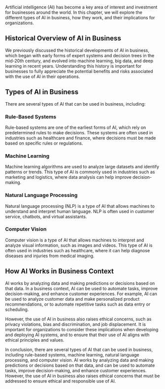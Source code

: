 

Artificial intelligence (AI) has become a key area of interest and investment for businesses around the world. In this chapter, we will explore the different types of AI in business, how they work, and their implications for organizations.

Historical Overview of AI in Business
-------------------------------------

We previously discussed the historical developments of AI in business, which began with early forms of expert systems and decision trees in the mid-20th century, and evolved into machine learning, big data, and deep learning in recent years. Understanding this history is important for businesses to fully appreciate the potential benefits and risks associated with the use of AI in their operations.

Types of AI in Business
-----------------------

There are several types of AI that can be used in business, including:

### Rule-Based Systems

Rule-based systems are one of the earliest forms of AI, which rely on predetermined rules to make decisions. These systems are often used in industries such as healthcare and finance, where decisions must be made based on specific rules or regulations.

### Machine Learning

Machine learning algorithms are used to analyze large datasets and identify patterns or trends. This type of AI is commonly used in industries such as marketing and logistics, where data analysis can help improve decision-making.

### Natural Language Processing

Natural language processing (NLP) is a type of AI that allows machines to understand and interpret human language. NLP is often used in customer service, chatbots, and virtual assistants.

### Computer Vision

Computer vision is a type of AI that allows machines to interpret and analyze visual information, such as images and videos. This type of AI is often used in industries such as healthcare, where it can help diagnose diseases and injuries from medical imaging.

How AI Works in Business Context
--------------------------------

AI works by analyzing data and making predictions or decisions based on that data. In a business context, AI can be used to automate tasks, improve decision-making, and enhance customer experiences. For example, AI can be used to analyze customer data and make personalized product recommendations, or to automate repetitive tasks such as data entry or scheduling.

However, the use of AI in business also raises ethical concerns, such as privacy violations, bias and discrimination, and job displacement. It is important for organizations to consider these implications when developing and deploying AI systems, and to ensure that their use of AI aligns with ethical principles and values.

In conclusion, there are several types of AI that can be used in business, including rule-based systems, machine learning, natural language processing, and computer vision. AI works by analyzing data and making predictions or decisions based on that data, and can be used to automate tasks, improve decision-making, and enhance customer experiences. However, the use of AI in business also raises ethical concerns that must be addressed to ensure ethical and responsible use of AI.
